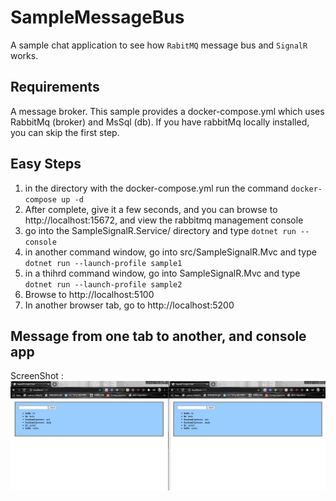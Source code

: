 # SampleMessageBus
A sample chat application to see how `RabitMQ` message bus and `SignalR` works.<br>

## Requirements ##

A message broker. This sample provides a docker-compose.yml which uses RabbitMq (broker) and MsSql (db). If you have rabbitMq locally installed, you can skip the first step.

## Easy Steps ##

1. in the directory with the docker-compose.yml run the command `docker-compose up -d`
2. After complete, give it a few seconds, and you can browse to  http://localhost:15672, and view the rabbitmq management console
3. go into the SampleSignalR.Service/ directory and type  `dotnet run --console`
4. in another command window, go into src/SampleSignalR.Mvc and type `dotnet run --launch-profile sample1`
5. in a thihrd command window, go into SampleSignalR.Mvc and type `dotnet run --launch-profile sample2`
6. Browse to http://localhost:5100
7. In another browser tab, go to http://localhost:5200

## Message from one tab to another, and console app ##

ScreenShot : <br>
<img src="./Sample.png">